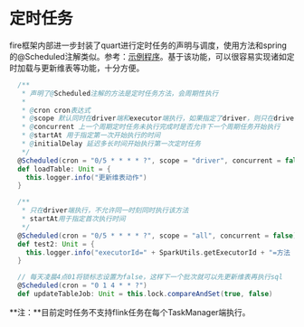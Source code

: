 <!--
Licensed to the Apache Software Foundation (ASF) under one
or more contributor license agreements.  See the NOTICE file
distributed with this work for additional information
regarding copyright ownership.  The ASF licenses this file
to you under the Apache License, Version 2.0 (the
"License"); you may not use this file except in compliance
with the License.  You may obtain a copy of the License at

  http://www.apache.org/licenses/LICENSE-2.0

Unless required by applicable law or agreed to in writing,
software distributed under the License is distributed on an
"AS IS" BASIS, WITHOUT WARRANTIES OR CONDITIONS OF ANY
KIND, either express or implied.  See the License for the
specific language governing permissions and limitations
under the License.
-->

# 定时任务

fire框架内部进一步封装了quart进行定时任务的声明与调度，使用方法和spring的@Scheduled注解类似。参考：[示例程序](../fire-examples/spark-examples/src/main/scala/com/zto/fire/examples/spark/schedule/ScheduleTest.scala)。基于该功能，可以很容易实现诸如定时加载与更新维表等功能，十分方便。

```scala
  /**
   * 声明了@Scheduled注解的方法是定时任务方法，会周期性执行
   *
   * @cron cron表达式
   * @scope 默认同时在driver端和executor端执行，如果指定了driver，则只在driver端定时执行
   * @concurrent 上一个周期定时任务未执行完成时是否允许下一个周期任务开始执行
   * @startAt 用于指定第一次开始执行的时间
   * @initialDelay 延迟多长时间开始执行第一次定时任务
   */
  @Scheduled(cron = "0/5 * * * * ?", scope = "driver", concurrent = false, startAt = "2021-01-21 11:30:00", initialDelay = 60000)
  def loadTable: Unit = {
    this.logger.info("更新维表动作")
  }

  /**
   * 只在driver端执行，不允许同一时刻同时执行该方法
   * startAt用于指定首次执行时间
   */
  @Scheduled(cron = "0/5 * * * * ?", scope = "all", concurrent = false)
  def test2: Unit = {
    this.logger.info("executorId=" + SparkUtils.getExecutorId + "=方法 test2() 每5秒执行" +                      DateFormatUtils.formatCurrentDateTime())
  }

  // 每天凌晨4点01将锁标志设置为false，这样下一个批次就可以先更新维表再执行sql
  @Scheduled(cron = "0 1 4 * * ?")
  def updateTableJob: Unit = this.lock.compareAndSet(true, false)
```

**注：**目前定时任务不支持flink任务在每个TaskManager端执行。

